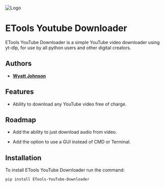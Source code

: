 
![Logo](https://i.ibb.co/80xDDsg/ETools-Logo.png)


# ETools Youtube Downloader

ETools YouTube Downloader is a simple YouTube video downloader using yt-dlp, for use by all python users and other digital creators.


## Authors

- [**Wyatt Johnson**](https://github.com/realendie)


## Features

- Ability to download any YouTube video free of charge.


## Roadmap

- Add the ability to just download audio from video.

- Add the option to use a GUI instead of CMD or Terminal.


## Installation

To install ETools YouTube Downloader run the command:

```
pip install ETools-YouTube-Downloader
```


    
